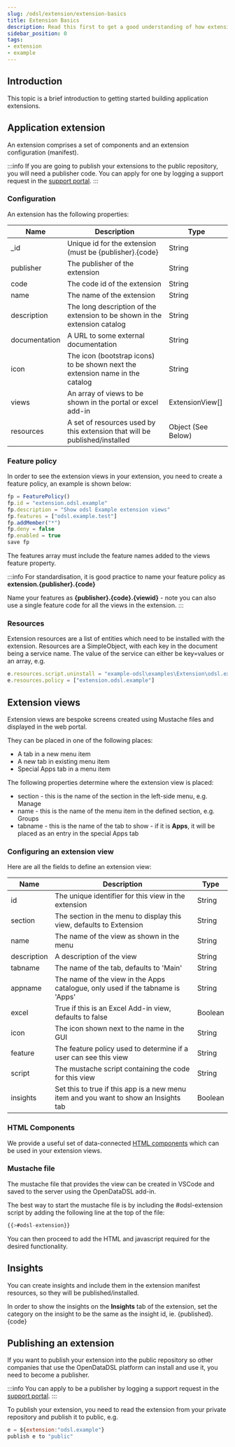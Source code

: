 ```yaml
---
slug: /odsl/extension/extension-basics
title: Extension Basics
description: Read this first to get a good understanding of how extensions work
sidebar_position: 0
tags:
- extension
- example
---
```


## Introduction

This topic is a brief introduction to getting started building application extensions.

## Application extension

An extension comprises a set of components and an extension configuration (manifest).

:::info
If you are going to publish your extensions to the public repository, you will need a publisher code.
You can apply for one by logging a support request in the [support portal](https://support.desk.opendatadsl.com/servicedesk/customer/portal/4).
:::

### Configuration
An extension has the following properties:

|**Name**|**Description**|**Type**|
|-|-|-|
|_id|Unique id for the extension (must be {publisher}.{code}|String|
|publisher|The publisher of the extension|String|
|code|The code id of the extension|String|
|name|The name of the extension|String|
|description|The long description of the extension to be shown in the extension catalog|String|
|documentation|A URL to some external documentation|String|
|icon|The icon (bootstrap icons) to be shown next the extension name in the catalog|String|
|views|An array of views to be shown in the portal or excel add-in|ExtensionView[]|
|resources|A set of resources used by this extension that will be published/installed|Object (See Below)|

### Feature policy
In order to see the extension views in your extension, you need to create a feature policy, an example is shown below:

```js
fp = FeaturePolicy()
fp.id = "extension.odsl.example"
fp.description = "Show odsl Example extension views"
fp.features = ["odsl.example.test"]
fp.addMember("*")
fp.deny = false
fp.enabled = true
save fp
```

The features array must include the feature names added to the views feature property.

:::info
For standardisation, it is good practice to name your feature policy as **extension.{publisher}.{code}**

Name your features as **{publisher}.{code}.{viewid}** - note you can also use a single feature code for all the views in the extension.
:::

### Resources

Extension resources are a list of entities which need to be installed with the extension.
Resources are a SimpleObject, with each key in the document being a service name.
The value of the service can either be key=values or an array, e.g.

```js
e.resources.script.uninstall = "example-odsl\examples\Extension\odsl.example.uninstall"
e.resources.policy = ["extension.odsl.example"]
```

## Extension views

Extension views are bespoke screens created using Mustache files and displayed in the web portal.

They can be placed in one of the following places:

* A tab in a new menu item
* A new tab in existing menu item
* Special Apps tab in a menu item

The following properties determine where the extension view is placed:

* section - this is the name of the section in the left-side menu, e.g. Manage
* name - this is the name of the menu item in the defined section, e.g. Groups
* tabname - this is the name of the tab to show - if it is **Apps**, it will be placed as an entry in the special Apps tab

### Configuring an extension view

Here are all the fields to define an extension view:

|**Name**|**Description**|**Type**|
|-|-|-|
|id|The unique identifier for this view in the extension|String|
|section|The section in the menu to display this view, defaults to Extension|String|
|name|The name of the view as shown in the menu|String|
|description|A description of the view|String|
|tabname|The name of the tab, defaults to 'Main'|String|
|appname|The name of the view in the Apps catalogue, only used if the tabname is 'Apps'|String|
|excel|True if this is an Excel Add-in view, defaults to false|Boolean|
|icon|The icon shown next to the name in the GUI|String|
|feature|The feature policy used to determine if a user can see this view|String|
|script|The mustache script containing the code for this view|String|
|insights|Set this to true if this app is a new menu item and you want to show an Insights tab|Boolean|

### HTML Components
We provide a useful set of data-connected [HTML components](/docs/category/html-components) which can be used in your extension views.

### Mustache file
The mustache file that provides the view can be created in VSCode and saved to the server using the OpenDataDSL add-in.

The best way to start the mustache file is by including the #odsl-extension script by adding the following line at the top of the file:

```js
{{>#odsl-extension}}
```

You can then proceed to add the HTML and javascript required for the desired functionality.

## Insights
You can create insights and include them in the extension manifest resources, so they will be published/installed.

In order to show the insights on the **Insights** tab of the extension, set the category on the insight to be the same as the insight id, ie. {published}.{code}

## Publishing an extension
If you want to publish your extension into the public repository so other companies that use the OpenDataDSL platform can install and use it, you need to become a publisher.

:::info
You can apply to be a publisher by logging a support request in the [support portal](https://support.desk.opendatadsl.com/servicedesk/customer/portal/4).
:::

To publish your extension, you need to read the extension from your private repository and publish it to public, e.g.

```js
e = ${extension:"odsl.example"}
publish e to "public"
```
